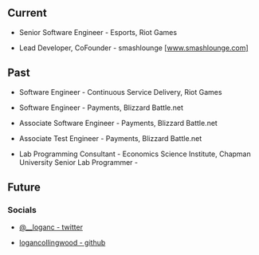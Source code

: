 
## Current
- Senior Software Engineer - Esports, Riot Games

- Lead Developer, CoFounder - smashlounge [www.smashlounge.com]


## Past
- Software Engineer - Continuous Service Delivery, Riot Games

- Software Engineer - Payments, Blizzard Battle.net

- Associate Software Engineer - Payments, Blizzard Battle.net

- Associate Test Engineer - Payments, Blizzard Battle.net

- Lab Programming Consultant - Economics Science Institute, Chapman University
Senior Lab Programmer - 

## Future


### Socials
- [@__loganc - twitter](https://www.twitter.com/__loganc)

- [logancollingwood - github](https://www.github.com/logancollingwood)
